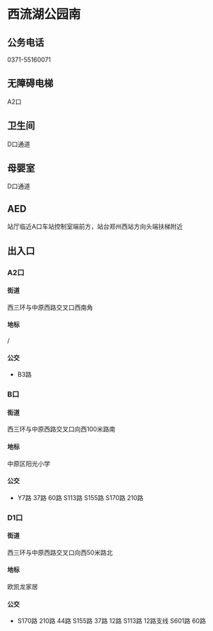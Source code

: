 # 西流湖公园南

## 公务电话

0371-55160071

## 无障碍电梯

A2口

## 卫生间

D口通道

## 母婴室

D口通道

## AED

站厅临近A口车站控制室端前方，站台郑州西站方向头端扶梯附近

## 出入口

### A2口

#### 街道

西三环与中原西路交叉口西南角

#### 地标

/

#### 公交

- B3路

### B口

#### 街道

西三环与中原西路交叉口向西100米路南

#### 地标

中原区阳光小学

#### 公交

- Y7路 37路 60路 S113路 S155路 S170路 210路

### D1口

#### 街道

西三环与中原西路交叉口向西50米路北

#### 地标

欧凯龙家居

#### 公交

- S170路 210路  44路 S155路 37路 12路 S113路 12路支线 S601路 60路

